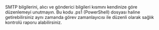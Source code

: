 SMTP bilgilerini, alıcı ve gönderici bilgileri kısmını kendinize göre düzenlemeyi unutmayın. Bu kodu .ps1 (PowerShell) dosyası haline getirebilirsiniz aynı zamanda görev zamanlayıcısı ile düzenli olarak sağlık kontrolü raporu alabilirsiniz.

